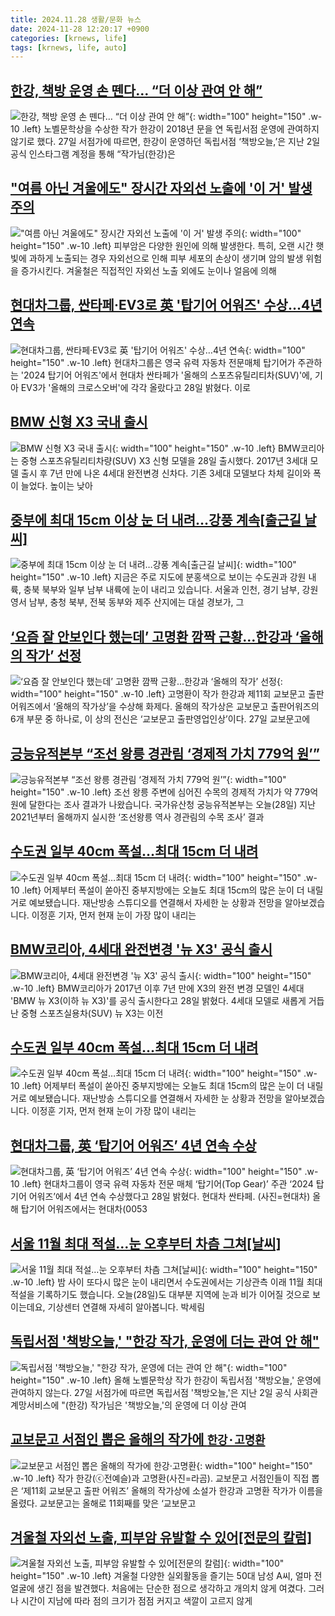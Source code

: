 ```yaml
---
title: 2024.11.28 생활/문화 뉴스
date: 2024-11-28 12:20:17 +0900
categories: [krnews, life]
tags: [krnews, life, auto]
---
```

## [한강, 책방 운영 손 뗀다… “더 이상 관여 안 해”](https://n.news.naver.com/mnews/article/023/0003873105)

![한강, 책방 운영 손 뗀다… “더 이상 관여 안 해”](https://mimgnews.pstatic.net/image/origin/023/2024/11/28/3873105.jpg?type=nf220_150){: width="100" height="150" .w-10 .left}
노벨문학상을 수상한 작가 한강이 2018년 문을 연 독립서점 운영에 관여하지 않기로 했다. 27일 서점가에 따르면, 한강이 운영하던 독립서점 ‘책방오늘,’은 지난 2일 공식 인스타그램 계정을 통해 “작가님(한강)은

## ["여름 아닌 겨울에도" 장시간 자외선 노출에 '이 거' 발생 주의](https://n.news.naver.com/mnews/article/014/0005274228)

!["여름 아닌 겨울에도" 장시간 자외선 노출에 '이 거' 발생 주의](https://mimgnews.pstatic.net/image/origin/014/2024/11/28/5274228.jpg?type=nf220_150){: width="100" height="150" .w-10 .left}
피부암은 다양한 원인에 의해 발생한다. 특히, 오랜 시간 햇빛에 과하게 노출되는 경우 자외선으로 인해 피부 세포의 손상이 생기며 암의 발생 위험을 증가시킨다. 겨울철은 직접적인 자외선 노출 외에도 눈이나 얼음에 의해

## [현대차그룹, 싼타페·EV3로 英 '탑기어 어워즈' 수상…4년 연속](https://n.news.naver.com/mnews/article/001/0015071899)

![현대차그룹, 싼타페·EV3로 英 '탑기어 어워즈' 수상…4년 연속](https://mimgnews.pstatic.net/image/origin/001/2024/11/28/15071899.jpg?type=nf220_150){: width="100" height="150" .w-10 .left}
현대차그룹은 영국 유력 자동차 전문매체 탑기어가 주관하는 '2024 탑기어 어워즈'에서 현대차 싼타페가 '올해의 스포츠유틸리티차(SUV)'에, 기아 EV3가 '올해의 크로스오버'에 각각 올랐다고 28일 밝혔다. 이로

## [BMW 신형 X3 국내 출시](https://n.news.naver.com/mnews/article/277/0005507598)

![BMW 신형 X3 국내 출시](https://mimgnews.pstatic.net/image/origin/277/2024/11/28/5507598.jpg?type=nf220_150){: width="100" height="150" .w-10 .left}
BMW코리아는 중형 스포츠유틸리티차량(SUV) X3 신형 모델을 28일 출시했다. 2017년 3세대 모델 출시 후 7년 만에 나온 4세대 완전변경 신차다. 기존 3세대 모델보다 차체 길이와 폭이 늘었다. 높이는 낮아

## [중부에 최대 15cm 이상 눈 더 내려…강풍 계속[출근길 날씨]](https://n.news.naver.com/mnews/article/056/0011846787)

![중부에 최대 15cm 이상 눈 더 내려…강풍 계속[출근길 날씨]](https://mimgnews.pstatic.net/image/origin/056/2024/11/28/11846787.jpg?type=nf220_150){: width="100" height="150" .w-10 .left}
지금은 주로 지도에 분홍색으로 보이는 수도권과 강원 내륙, 충북 북부와 일부 남부 내륙에 눈이 내리고 있습니다. 서울과 인천, 경기 남부, 강원 영서 남부, 충청 북부, 전북 동부와 제주 산지에는 대설 경보가, 그

## [‘요즘 잘 안보인다 했는데’ 고명환 깜짝 근황…한강과 ‘올해의 작가’ 선정](https://n.news.naver.com/mnews/article/009/0005404072)

![‘요즘 잘 안보인다 했는데’ 고명환 깜짝 근황…한강과 ‘올해의 작가’ 선정](https://mimgnews.pstatic.net/image/origin/009/2024/11/27/5404072.jpg?type=nf220_150){: width="100" height="150" .w-10 .left}
고명환이 작가 한강과 제11회 교보문고 출판어워즈에서 ‘올해의 작가상’을 수상해 화제다. 올해의 작가상은 교보문고 출판어워즈의 6개 부문 중 하나로, 이 상의 전신은 ‘교보문고 출판영업인상’이다. 27일 교보문고에

## [긍능유적본부 “조선 왕릉 경관림 ‘경제적 가치 779억 원’”](https://n.news.naver.com/mnews/article/056/0011846963)

![긍능유적본부 “조선 왕릉 경관림 ‘경제적 가치 779억 원’”](https://mimgnews.pstatic.net/image/origin/056/2024/11/28/11846963.jpg?type=nf220_150){: width="100" height="150" .w-10 .left}
조선 왕릉 주변에 심어진 수목의 경제적 가치가 약 779억 원에 달한다는 조사 결과가 나왔습니다. 국가유산청 궁능유적본부는 오늘(28일) 지난 2021년부터 올해까지 실시한 ‘조선왕릉 역사 경관림의 수목 조사’ 결과

## [수도권 일부 40cm 폭설…최대 15cm 더 내려](https://n.news.naver.com/mnews/article/056/0011846954)

![수도권 일부 40cm 폭설…최대 15cm 더 내려](https://mimgnews.pstatic.net/image/origin/056/2024/11/28/11846954.jpg?type=nf220_150){: width="100" height="150" .w-10 .left}
어제부터 폭설이 쏟아진 중부지방에는 오늘도 최대 15cm의 많은 눈이 더 내릴 거로 예보됐습니다. 재난방송 스튜디오를 연결해서 자세한 눈 상황과 전망을 알아보겠습니다. 이정훈 기자, 먼저 현재 눈이 가장 많이 내리는

## [BMW코리아, 4세대 완전변경 '뉴 X3' 공식 출시](https://n.news.naver.com/mnews/article/003/0012928977)

![BMW코리아, 4세대 완전변경 '뉴 X3' 공식 출시](https://mimgnews.pstatic.net/image/origin/003/2024/11/28/12928977.jpg?type=nf220_150){: width="100" height="150" .w-10 .left}
BMW코리아가 2017년 이후 7년 만에 X3의 완전 변경 모델인 4세대 'BMW 뉴 X3(이하 뉴 X3)'를 공식 출시한다고 28일 밝혔다. 4세대 모델로 새롭게 거듭난 중형 스포츠실용차(SUV) 뉴 X3는 이전

## [수도권 일부 40cm 폭설…최대 15cm 더 내려](https://n.news.naver.com/mnews/article/056/0011846809)

![수도권 일부 40cm 폭설…최대 15cm 더 내려](https://mimgnews.pstatic.net/image/origin/056/2024/11/28/11846809.jpg?type=nf220_150){: width="100" height="150" .w-10 .left}
어제부터 폭설이 쏟아진 중부지방에는 오늘도 최대 15cm의 많은 눈이 더 내릴 거로 예보됐습니다. 재난방송 스튜디오를 연결해서 자세한 눈 상황과 전망을 알아보겠습니다. 이정훈 기자, 먼저 현재 눈이 가장 많이 내리는

## [현대차그룹, 英 ‘탑기어 어워즈’ 4년 연속 수상](https://n.news.naver.com/mnews/article/018/0005894656)

![현대차그룹, 英 ‘탑기어 어워즈’ 4년 연속 수상](https://mimgnews.pstatic.net/image/origin/018/2024/11/28/5894656.jpg?type=nf220_150){: width="100" height="150" .w-10 .left}
현대차그룹이 영국 유력 자동차 전문 매체 ‘탑기어(Top Gear)’ 주관 ‘2024 탑기어 어워즈’에서 4년 연속 수상했다고 28일 밝혔다. 현대차 싼타페. (사진=현대차) 올해 탑기어 어워즈에서는 현대차(0053

## [서울 11월 최대 적설…눈 오후부터 차츰 그쳐[날씨]](https://n.news.naver.com/mnews/article/055/0001210197)

![서울 11월 최대 적설…눈 오후부터 차츰 그쳐[날씨]](https://mimgnews.pstatic.net/image/origin/055/2024/11/28/1210197.jpg?type=nf220_150){: width="100" height="150" .w-10 .left}
밤 사이 또다시 많은 눈이 내리면서 수도권에서는 기상관측 이래 11월 최대 적설을 기록하기도 했습니다. 오늘(28일)도 대부분 지역에 눈과 비가 이어질 것으로 보이는데요, 기상센터 연결해 자세히 알아봅니다. 박세림

## [독립서점 '책방오늘,' "한강 작가, 운영에 더는 관여 안 해"](https://n.news.naver.com/mnews/article/003/0012928140)

![독립서점 '책방오늘,' "한강 작가, 운영에 더는 관여 안 해"](https://mimgnews.pstatic.net/image/origin/003/2024/11/27/12928140.jpg?type=nf220_150){: width="100" height="150" .w-10 .left}
올해 노벨문학상 작가 한강이 독립서점 '책방오늘,' 운영에 관여하지 않는다. 27일 서점가에 따르면 독립서점 '책방오늘,'은 지난 2일 공식 사회관계망서비스에 "(한강) 작가님은 '책방오늘,'의 운영에 더 이상 관여

## [교보문고 서점인 뽑은 올해의 작가에 `한강·고명환`](https://n.news.naver.com/mnews/article/018/0005894278)

![교보문고 서점인 뽑은 올해의 작가에 `한강·고명환`](https://mimgnews.pstatic.net/image/origin/018/2024/11/27/5894278.jpg?type=nf220_150){: width="100" height="150" .w-10 .left}
작가 한강(ⓒ전예슬)과 고명환(사진=라곰). 교보문고 서점인들이 직접 뽑은 ‘제11회 교보문고 출판 어워즈’ 올해의 작가상에 소설가 한강과 고명환 작가가 이름을 올렸다. 교보문고는 올해로 11회째를 맞은 ‘교보문고

## [겨울철 자외선 노출, 피부암 유발할 수 있어[전문의 칼럼]](https://n.news.naver.com/mnews/article/018/0005894835)

![겨울철 자외선 노출, 피부암 유발할 수 있어[전문의 칼럼]](https://mimgnews.pstatic.net/image/origin/018/2024/11/28/5894835.jpg?type=nf220_150){: width="100" height="150" .w-10 .left}
겨울철 다양한 실외활동을 즐기는 50대 남성 A씨, 얼마 전 얼굴에 생긴 점을 발견했다. 처음에는 단순한 점으로 생각하고 개의치 않게 여겼다. 그러나 시간이 지남에 따라 점의 크기가 점점 커지고 색깔이 고르지 않게


